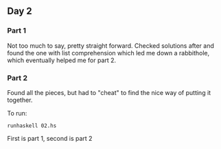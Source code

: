 ## Day 2

### Part 1

Not too much to say, pretty straight forward. Checked solutions after and found
the one with list comprehension which led me down a rabbithole, which eventually
helped me for part 2.

### Part 2

Found all the pieces, but had to "cheat" to find the nice way of putting it
together.

To run:

```
runhaskell 02.hs
```

First is part 1, second is part 2
